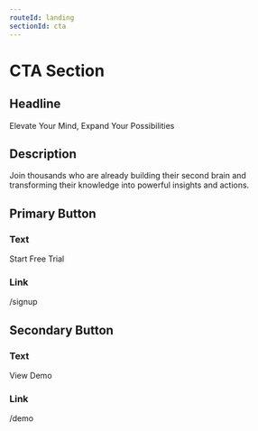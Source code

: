 ```yaml
---
routeId: landing
sectionId: cta
---
```

# CTA Section

## Headline

Elevate Your Mind, Expand Your Possibilities

## Description

Join thousands who are already building their second brain and transforming their knowledge into powerful insights and actions.

## Primary Button

### Text

Start Free Trial

### Link

/signup

## Secondary Button

### Text

View Demo

### Link

/demo
